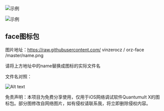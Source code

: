![示例](https://raw.githubusercontent.com/Orz-3/mini/none/yaofan.png)

![示例](https://raw.githubusercontent.com/Orz-3/face/master/头部.png)

## face图标包

图片地址：https://raw.githubusercontent.com/ vinzerocz /
orz-face
/master/name.png

请将上方地址中的name替换成图标的实际文件名

文件名对照：

![Alt text](https://raw.githubusercontent.com/Orz-3/face/master/%E7%A4%BA%E4%BE%8B.png)

免责声明：本项目为免费分享使用，仅用于iOS网络调试软件Quantumult X的图标包。部分图修改自网络图片，如有侵权请联系我，将立即删除侵权内容。
